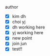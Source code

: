 author
- [x] kim dh
- [x] choi yj
- [x] dh working here
- [x] yj working here
- [x] new point
- [x] join jun
- [x] test!!